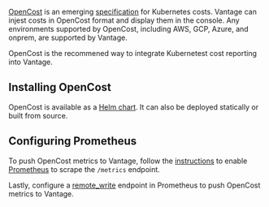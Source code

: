 [OpenCost](https://www.cncf.io/projects/opencost/) is an emerging [specification](https://github.com/opencost/opencost/blob/develop/spec/opencost-specv01.md) for Kubernetes costs. Vantage can injest costs in OpenCost format and display them in the console. Any environments supported by OpenCost, including AWS, GCP, Azure, and onprem, are supported by Vantage.

OpenCost is the recommened way to integrate Kubernetest cost reporting into Vantage.

## Installing OpenCost
OpenCost is available as a [Helm chart](https://www.opencost.io/docs/install). It can also be deployed statically or built from source.

## Configuring Prometheus
To push OpenCost metrics to Vantage, follow the [instructions](https://www.opencost.io/docs/install) to enable [Prometheus](https://prometheus.io/docs/introduction/overview/) to scrape the `/metrics` endpoint.

Lastly, configure a [remote_write](https://prometheus.io/docs/prometheus/latest/configuration/configuration/#remote_write) endpoint in Prometheus to push OpenCost metrics to Vantage.



